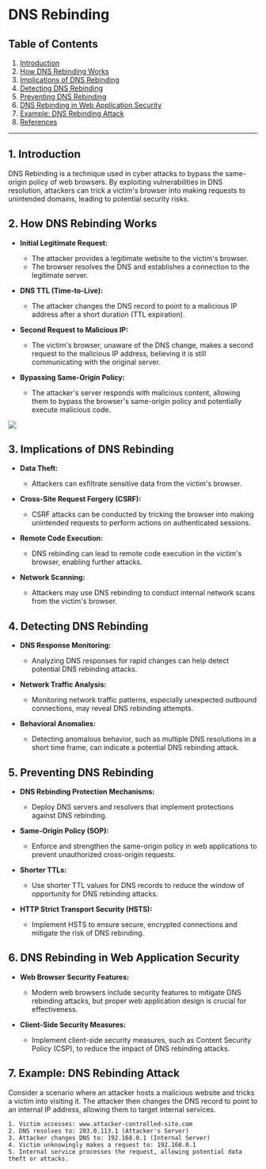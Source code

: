 # DNS Rebinding

## Table of Contents

1. [Introduction](#introduction)
2. [How DNS Rebinding Works](#how-dns-rebinding-works)
3. [Implications of DNS Rebinding](#implications-of-dns-rebinding)
4. [Detecting DNS Rebinding](#detecting-dns-rebinding)
5. [Preventing DNS Rebinding](#preventing-dns-rebinding)
6. [DNS Rebinding in Web Application Security](#dns-rebinding-in-web-application-security)
7. [Example: DNS Rebinding Attack](#example-dns-rebinding-attack)
8. [References](#references)

---

## 1. Introduction

DNS Rebinding is a technique used in cyber attacks to bypass the same-origin policy of web browsers. By exploiting vulnerabilities in DNS resolution, attackers can trick a victim's browser into making requests to unintended domains, leading to potential security risks.

## 2. How DNS Rebinding Works

- **Initial Legitimate Request:**
  - The attacker provides a legitimate website to the victim's browser.
  - The browser resolves the DNS and establishes a connection to the legitimate server.

- **DNS TTL (Time-to-Live):**
  - The attacker changes the DNS record to point to a malicious IP address after a short duration (TTL expiration).

- **Second Request to Malicious IP:**
  - The victim's browser, unaware of the DNS change, makes a second request to the malicious IP address, believing it is still communicating with the original server.

- **Bypassing Same-Origin Policy:**
  - The attacker's server responds with malicious content, allowing them to bypass the browser's same-origin policy and potentially execute malicious code.

![](https://github.com/NextGenSec-Github/Security-Engineering/assets/142174128/901d5dd4-6118-457e-839e-8abb381dc1b7)

## 3. Implications of DNS Rebinding

- **Data Theft:**
  - Attackers can exfiltrate sensitive data from the victim's browser.

- **Cross-Site Request Forgery (CSRF):**
  - CSRF attacks can be conducted by tricking the browser into making unintended requests to perform actions on authenticated sessions.

- **Remote Code Execution:**
  - DNS rebinding can lead to remote code execution in the victim's browser, enabling further attacks.

- **Network Scanning:**
  - Attackers may use DNS rebinding to conduct internal network scans from the victim's browser.

## 4. Detecting DNS Rebinding

- **DNS Response Monitoring:**
  - Analyzing DNS responses for rapid changes can help detect potential DNS rebinding attacks.

- **Network Traffic Analysis:**
  - Monitoring network traffic patterns, especially unexpected outbound connections, may reveal DNS rebinding attempts.

- **Behavioral Anomalies:**
  - Detecting anomalous behavior, such as multiple DNS resolutions in a short time frame, can indicate a potential DNS rebinding attack.

## 5. Preventing DNS Rebinding

- **DNS Rebinding Protection Mechanisms:**
  - Deploy DNS servers and resolvers that implement protections against DNS rebinding.

- **Same-Origin Policy (SOP):**
  - Enforce and strengthen the same-origin policy in web applications to prevent unauthorized cross-origin requests.

- **Shorter TTLs:**
  - Use shorter TTL values for DNS records to reduce the window of opportunity for DNS rebinding attacks.

- **HTTP Strict Transport Security (HSTS):**
  - Implement HSTS to ensure secure, encrypted connections and mitigate the risk of DNS rebinding.

## 6. DNS Rebinding in Web Application Security

- **Web Browser Security Features:**
  - Modern web browsers include security features to mitigate DNS rebinding attacks, but proper web application design is crucial for effectiveness.

- **Client-Side Security Measures:**
  - Implement client-side security measures, such as Content Security Policy (CSP), to reduce the impact of DNS rebinding attacks.

## 7. Example: DNS Rebinding Attack

Consider a scenario where an attacker hosts a malicious website and tricks a victim into visiting it. The attacker then changes the DNS record to point to an internal IP address, allowing them to target internal services.

```plaintext
1. Victim accesses: www.attacker-controlled-site.com
2. DNS resolves to: 203.0.113.1 (Attacker's Server)
3. Attacker changes DNS to: 192.168.0.1 (Internal Server)
4. Victim unknowingly makes a request to: 192.168.0.1
5. Internal service processes the request, allowing potential data theft or attacks.
